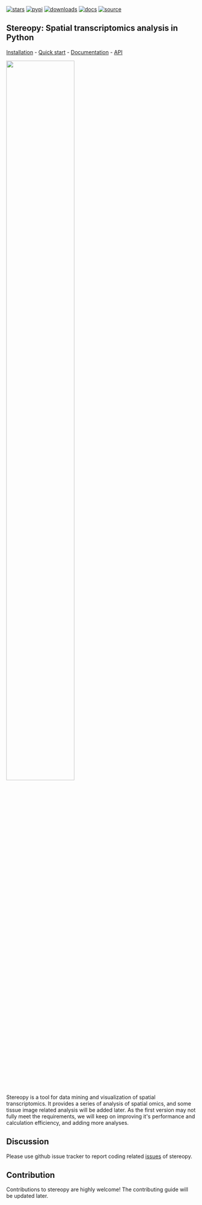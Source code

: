 [![stars](https://img.shields.io/github/stars/BGIResearch/stereopy?logo=GitHub&color=yellow)](https://img.shields.io/github/stars/BGIResearch/stereopy) 
[![pypi](https://img.shields.io/pypi/v/stereopy)](https://pypi.org/project/stereopy/)
[![downloads](https://static.pepy.tech/personalized-badge/stereopy?period=total&units=international_system&left_color=grey&right_color=orange&left_text=downloads)](https://pepy.tech/project/stereopy)
[![docs](https://img.shields.io/static/v1?label=docs&message=stereopy&color=green)](https://stereopy.readthedocs.io/en/latest/index.html)
[![source](https://img.shields.io/static/v1?label=source&message=Github&color=blue)](https://stereopy.readthedocs.io/en/latest/General/Installation.html) 

## **Stereopy**: Spatial transcriptomics analysis in Python

[Installation](https://stereopy.readthedocs.io/en/latest/General/Installation.html) - 
[Quick start](https://stereopy.readthedocs.io/en/latest/Tutorials/quick_start.html) - 
[Documentation](https://stereopy.readthedocs.io/en/latest/index.html) - 
[API](https://stereopy.readthedocs.io/en/latest/api/index.html)

<img src="https://github.com/BGIResearch/stereopy/blob/main/docs/source/_static/workflow.png" width="60%" height="70%">

[comment]: <> (![Stereopy]&#40;./docs/source/_static/stereopy.PNG&#41;)

Stereopy is a tool for data mining and visualization of spatial transcriptomics. 
It provides a series of analysis of spatial omics, and some tissue image related analysis  will be added later. 
As the first version may not fully meet the requirements, we will keep on improving it's performance and calculation 
efficiency, and adding more analyses.

## Discussion 
Please use github issue tracker to report coding related [issues](https://github.com/BGIResearch/stereopy/issues) of stereopy.

## Contribution 
Contributions to stereopy are highly welcome! The contributing guide will be updated later.
